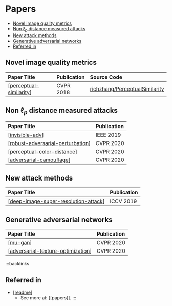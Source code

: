 # Papers

- [Novel image quality metrics](#novel-image-quality-metrics)
- [Non $\ell_p$ distance measured attacks](#non-ell_p-distance-measured-attacks)
- [New attack methods](#new-attack-methods)
- [Generative adversarial networks](#generative-adversarial-networks)
- [Referred in](#referred-in)

## Novel image quality metrics

| Paper Title               | Publication | Source Code                                                                         |
| :------------------------ | :---------- | :---------------------------------------------------------------------------------- |
| [[perceptual-similarity]] | CVPR 2018   | [richzhang/PerceptualSimilarity](https://github.com/richzhang/PerceptualSimilarity) |

## Non $\ell_p$ distance measured attacks

| Paper Title                         | Publication |
| :---------------------------------- | :---------- |
| [[invisible-adv]]                   | IEEE 2019   |
| [[robust-adversarial-perturbation]] | CVPR 2020   |
| [[perceptual-color-distance]]       | CVPR 2020   |
| [[adversarial-camouflage]]          | CVPR 2020   |

## New attack methods

| Paper Title                            | Publication |
| :------------------------------------- | :---------- |
| [[deep-image-super-resolution-attack]] | ICCV 2019   |

## Generative adversarial networks

| Paper Title                          | Publication |
| :----------------------------------- | :---------- |
| [[mu-gan]]                           | CVPR 2020   |
| [[adversarial-texture-optimization]] | CVPR 2020   |

:::backlinks
## Referred in
* [[readme]]
	* See more at: [[papers]].
:::

[//begin]: # "Autogenerated link references for markdown compatibility"
[perceptual-similarity]: perceptual-similarity.md "Perceptual Similarity"
[invisible-adv]: invisible-adv.md "Invisible Adversarial Attack"
[robust-adversarial-perturbation]: robust-adversarial-perturbation.md "Robust Adversarial Perturbation"
[perceptual-color-distance]: perceptual-color-distance.md "Perceptual Color Distance"
[adversarial-camouflage]: adversarial-camouflage.md "Adversarial Camouflage"
[deep-image-super-resolution-attack]: deep-image-super-resolution-attack.md "Deep Image Super Resolution Attack"
[mu-gan]: mu-gan.md "MU-GAN"
[adversarial-texture-optimization]: adversarial-texture-optimization.md "Adversarial Texture Optimization"
[readme]: readme.md "🔬 Spencer's Wiki"
[//end]: # "Autogenerated link references"
